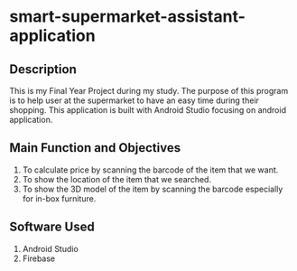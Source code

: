 # smart-supermarket-assistant-application

## Description

This is my Final Year Project during my study. The purpose of this program is to help user at the supermarket to have an easy time during their shopping. This application is built with Android Studio focusing on android application.

## Main Function and Objectives

1. To calculate price by scanning the barcode of the item that we want.
2. To show the location of the item that we searched.
3. To show the 3D model of the item by scanning the barcode especially for in-box furniture.

## Software Used

1. Android Studio
2. Firebase
